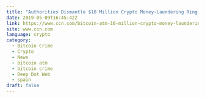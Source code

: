 ```yaml
---
title: "Authorities Dismantle $10 Million Crypto Money-Laundering Ring in Spain"
date: 2019-05-09T16:45:42Z
link: https://www.ccn.com/bitcoin-atm-10-million-crypto-money-laundering-spain?utm_medium=RSS&utm_source=news.12bit.vn
site: www.ccn.com
language: crypto
category:
  - Bitcoin Crime
  - Crypto
  - News
  - bitcoin atm
  - bitcoin crime
  - Deep Dot Web
  - spain
draft: false
---
```

